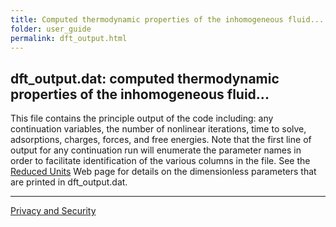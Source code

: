 ```yaml
---
title: Computed thermodynamic properties of the inhomogeneous fluid...
folder: user_guide
permalink: dft_output.html
---
```


## dft_output.dat: computed thermodynamic properties of the inhomogeneous fluid...

This file contains the principle output of the code including: any continuation variables, the number of nonlinear iterations, time to solve, adsorptions, charges, forces, and free energies. 
Note that the first line of output for any continuation run will enumerate the parameter names in order to facilitate identification of the various columns in the file. 
See the [Reduced Units](UG_dft_units.html) Web page for details on the dimensionless parameters that are printed in dft_output.dat.

***

<a href="http://www.sandia.gov/general/privacy-security/index.html">Privacy and Security</a> 
